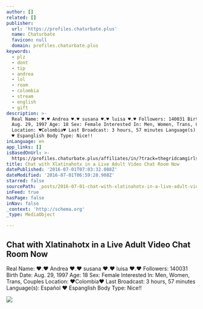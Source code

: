 ```yaml
---
author: []
related: []
publisher:
  url: 'https://profiles.chaturbate.plus'
  name: Chaturbate
  favicon: null
  domain: profiles.chaturbate.plus
keywords:
  - plz
  - dont
  - tip
  - andrea
  - lol
  - room
  - colombia
  - stream
  - english
  - gift
description: >-
  Real Name: ♥.♥ Andrea ♥.♥ susana ♥.♥ luisa ♥.♥ Followers: 140031 Birth Date:
  Aug. 29, 1997 Age: 18 Sex: Female Interested In: Men, Women, Trans, Couples
  Location: ♥Colombia♥ Last Broadcast: 3 hours, 57 minutes Language(s): Español
  ♥ Espanglish Body Type: Nice!!
inLanguage: en
app_links: []
isBasedOnUrl: >-
  https://profiles.chaturbate.plus/affiliates/in/?track=thegridcamgirls-xlatinahotx&tour=dT8X&campaign=oAOOy&room=xlatinahotx
title: Chat with Xlatinahotx in a Live Adult Video Chat Room Now
datePublished: '2016-07-01T07:03:32.088Z'
dateModified: '2016-07-01T06:59:28.908Z'
starred: false
sourcePath: _posts/2016-07-01-chat-with-xlatinahotx-in-a-live-adult-video-chat-room-now.md
inFeed: true
hasPage: false
inNav: false
_context: 'http://schema.org'
_type: MediaObject

---
```

<article style=""><h1>Chat with Xlatinahotx in a Live Adult Video Chat Room Now</h1><p>Real Name: ♥.♥ Andrea ♥.♥ susana ♥.♥ luisa ♥.♥ Followers: 140031 Birth Date: Aug. 29, 1997 Age: 18 Sex: Female Interested In: Men, Women, Trans, Couples Location: ♥Colombia♥ Last Broadcast: 3 hours, 57 minutes Language(s): Español ♥ Espanglish Body Type: Nice!!</p><img src="https://ssl-ccstatic.highwebmedia.com/images/locked_rectangle4.png" /></article>